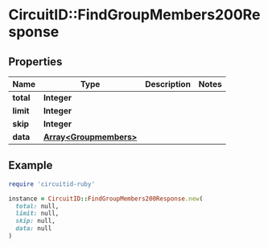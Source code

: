# CircuitID::FindGroupMembers200Response

## Properties

| Name | Type | Description | Notes |
| ---- | ---- | ----------- | ----- |
| **total** | **Integer** |  |  |
| **limit** | **Integer** |  |  |
| **skip** | **Integer** |  |  |
| **data** | [**Array&lt;Groupmembers&gt;**](Groupmembers.md) |  |  |

## Example

```ruby
require 'circuitid-ruby'

instance = CircuitID::FindGroupMembers200Response.new(
  total: null,
  limit: null,
  skip: null,
  data: null
)
```

